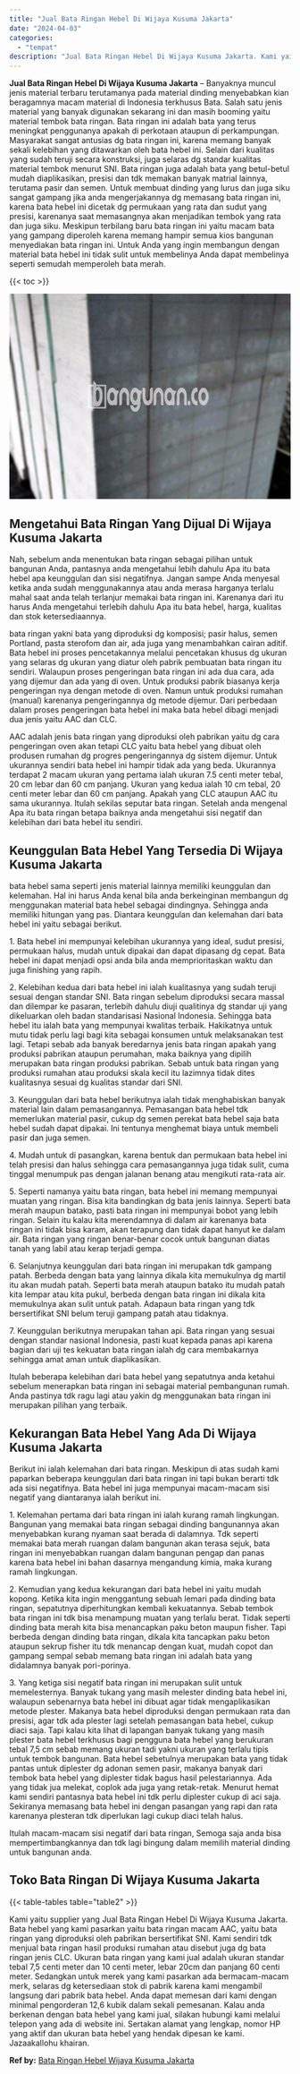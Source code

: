 ```yaml
---
title: "Jual Bata Ringan Hebel Di Wijaya Kusuma Jakarta"
date: "2024-04-03"
categories: 
  - "tempat"
description: "Jual Bata Ringan Hebel Di Wijaya Kusuma Jakarta. Kami yaitu supplier yang Jual Bata Ringan Hebel Di Wijaya Kusuma Jakarta. Bata hebel yang kami pasarkan yait..."
---
```


**Jual Bata Ringan Hebel Di Wijaya Kusuma Jakarta** – Banyaknya muncul jenis material terbaru terutamanya pada material dinding menyebabkan kian beragamnya macam material di Indonesia terkhusus Bata. Salah satu jenis material yang banyak digunakan sekarang ini dan masih booming yaitu material tembok bata ringan. Bata ringan ini adalah bata yang terus meningkat penggunanya apakah di perkotaan ataupun di perkampungan. Masyarakat sangat antusias dg bata ringan ini, karena memang banyak sekali kelebihan yang ditawarkan oleh bata hebel ini. Selain dari kualitas yang sudah teruji secara konstruksi, juga selaras dg standar kualitas material tembok menurut SNI. Bata ringan juga adalah bata yang betul-betul mudah diaplikasikan, presisi dan tdk memakan banyak matrial lainnya, terutama pasir dan semen. Untuk membuat dinding yang lurus dan juga siku sangat gampang jika anda mengerjakannya dg memasang bata ringan ini, karena bata hebel ini dicetak dg permukaan yang rata dan sudut yang presisi, karenanya saat memasangnya akan menjadikan tembok yang rata dan juga siku. Meskipun terbilang baru bata ringan ini yaitu macam bata yang gampang diperoleh karena memang hampir semua kios bangunan menyediakan bata ringan ini. Untuk Anda yang ingin membangun dengan material bata hebel ini tidak sulit untuk membelinya Anda dapat membelinya seperti semudah memperoleh bata merah.

{{< toc >}}

![Jual Bata Ringan Hebel Di Wijaya Kusuma Jakarta](/images/jual-hebel-murah-14.png)

## Mengetahui Bata Ringan Yang Dijual Di Wijaya Kusuma Jakarta

Nah, sebelum anda menentukan bata ringan sebagai pilihan untuk bangunan Anda, pantasnya anda mengetahui lebih dahulu Apa itu bata hebel apa keunggulan dan sisi negatifnya. Jangan sampe Anda menyesal ketika anda sudah menggunakannya atau anda merasa harganya terlalu mahal saat anda telah terlanjur memakai bata ringan ini. Karenanya dari itu harus Anda mengetahui terlebih dahulu Apa itu bata hebel, harga, kualitas dan stok ketersediaannya.

bata ringan yakni bata yang diproduksi dg komposisi; pasir halus, semen Portland, pasta sterofom dan air, ada juga yang menambahkan cairan aditif. Bata hebel ini proses pencetakannya melalui pencetakan khusus dg ukuran yang selaras dg ukuran yang diatur oleh pabrik pembuatan bata ringan itu sendiri. Walaupun proses pengeringan bata ringan ini ada dua cara, ada yang dijemur dan ada yang di oven. Untuk produksi pabrik biasanya kerja pengeringan nya dengan metode di oven. Namun untuk produksi rumahan (manual) karenanya pengeringannya dg metode dijemur. Dari perbedaan dalam proses pengeringan bata hebel ini maka bata hebel dibagi menjadi dua jenis yaitu AAC dan CLC.

AAC adalah jenis bata ringan yang diproduksi oleh pabrikan yaitu dg cara pengeringan oven akan tetapi CLC yaitu bata hebel yang dibuat oleh produsen rumahan dg progres pengeringannya dg sistem dijemur. Untuk ukurannya sendiri bata hebel ini hampir tidak ada yang beda. Ukurannya terdapat 2 macam ukuran yang pertama ialah ukuran 7.5 centi meter tebal, 20 cm lebar dan 60 cm panjang. Ukuran yang kedua ialah 10 cm tebal, 20 centi meter lebar dan 60 cm panjang. Apakah yang CLC ataupun AAC itu sama ukurannya. Itulah sekilas seputar bata ringan. Setelah anda mengenal Apa itu bata ringan betapa baiknya anda mengetahui sisi negatif dan kelebihan dari bata hebel itu sendiri.

## Keunggulan Bata Hebel Yang Tersedia Di Wijaya Kusuma Jakarta

bata hebel sama seperti jenis material lainnya memiliki keunggulan dan kelemahan. Hal ini harus Anda kenal bila anda berkeinginan membangun dg menggunakan material bata hebel sebagai dindingnya. Sehingga anda memiliki hitungan yang pas. Diantara keunggulan dan kelemahan dari bata hebel ini yaitu sebagai berikut.

1\. Bata hebel ini mempunyai kelebihan ukurannya yang ideal, sudut presisi, permukaan halus, mudah untuk dipakai dan dapat dipasang dg cepat. Bata hebel ini dapat menjadi opsi anda bila anda memprioritaskan waktu dan juga finishing yang rapih.

2\. Kelebihan kedua dari bata hebel ini ialah kualitasnya yang sudah teruji sesuai dengan standar SNI. Bata ringan sebelum diproduksi secara massal dan dilempar ke pasaran, terlebih dahulu diuji qualitinya dg standar uji yang dikeluarkan oleh badan standarisasi Nasional Indonesia. Sehingga bata hebel itu ialah bata yang mempunyai kwalitas terbaik. Hakikatnya untuk mutu tidak perlu lagi bagi kita sebagai konsumen untuk melaksanakan test lagi. Tetapi sebab ada banyak beredarnya jenis bata ringan apakah yang produksi pabrikan ataupun perumahan, maka baiknya yang dipilih merupakan bata ringan produksi pabrikan. Sebab untuk bata ringan yang produksi rumahan atau produksi skala kecil itu lazimnya tidak dites kualitasnya sesuai dg kualitas standar dari SNI.

3\. Keunggulan dari bata hebel berikutnya ialah tidak menghabiskan banyak material lain dalam pemasangannya. Pemasangan bata hebel tdk memerlukan material pasir, cukup dg semen perekat bata hebel saja bata hebel sudah dapat dipakai. Ini tentunya menghemat biaya untuk membeli pasir dan juga semen.

4\. Mudah untuk di pasangkan, karena bentuk dan permukaan bata hebel ini telah presisi dan halus sehingga cara pemasangannya juga tidak sulit, cuma tinggal menumpuk pas dengan jalanan benang atau mengikuti rata-rata air.

5\. Seperti namanya yaitu bata ringan, bata hebel ini memang mempunyai muatan yang ringan. Bisa kita bandingkan dg bata jenis lainnya. Seperti bata merah maupun batako, pasti bata ringan ini mempunyai bobot yang lebih ringan. Selain itu kalau kita merendamnya di dalam air karenanya bata ringan ini tidak bisa karam, akan terapung dan tidak dapat hanyut ke dalam air. Bata ringan yang ringan benar-benar cocok untuk bangunan diatas tanah yang labil atau kerap terjadi gempa.

6\. Selanjutnya keunggulan dari bata ringan ini merupakan tdk gampang patah. Berbeda dengan bata yang lainnya dikala kita memukulnya dg martil itu akan mudah patah. Seperti bata merah ataupun batako itu mudah patah kita lempar atau kita pukul, berbeda dengan bata ringan ini dikala kita memukulnya akan sulit untuk patah. Adapaun bata ringan yang tdk bersertifikat SNI belum teruji gampang patah atau tidaknya.

7\. Keunggulan berikutnya merupakan tahan api. Bata ringan yang sesuai dengan standar nasional Indonesia, pasti kuat kepada panas api karena bagian dari uji tes kekuatan bata ringan ialah dg cara membakarnya sehingga amat aman untuk diaplikasikan.

Itulah beberapa kelebihan dari bata hebel yang sepatutnya anda ketahui sebelum menerapkan bata ringan ini sebagai material pembangunan rumah. Anda pastinya tdk ragu lagi atau yakin dg menggunakan bata ringan ini merupakan pilihan yang terbaik.

## Kekurangan Bata Hebel Yang Ada Di Wijaya Kusuma Jakarta

Berikut ini ialah kelemahan dari bata ringan. Meskipun di atas sudah kami paparkan beberapa keunggulan dari bata ringan ini tapi bukan berarti tdk ada sisi negatifnya. Bata hebel ini juga mempunyai macam-macam sisi negatif yang diantaranya ialah berikut ini.

1\. Kelemahan pertama dari bata ringan ini ialah kurang ramah lingkungan. Bangunan yang memakai bata ringan sebagai dinding bangunannya akan menyebabkan kurang nyaman saat berada di dalamnya. Tdk seperti memakai bata merah ruangan dalam bangunan akan terasa sejuk, bata ringan ini menyebabkan ruangan dalam bangunan pengap dan panas karena bata hebel ini bahan dasarnya mengandung kimia, maka kurang ramah lingkungan.

2\. Kemudian yang kedua kekurangan dari bata hebel ini yaitu mudah kopong. Ketika kita ingin menggantung sebuah lemari pada dinding bata ringan, sepatutnya diperhitungkan kembali kekuatannya. Sebab tembok bata ringan ini tdk bisa menampung muatan yang terlalu berat. Tidak seperti dinding bata merah kita bisa menancapkan paku beton maupun fisher. Tapi berbeda dengan dinding bata ringan, dikala kita tancapkan paku beton ataupun sekrup fisher itu tdk menancap dengan kuat, mudah copot dan gampang sempal sebab memang bata ringan ini adalah bata yang didalamnya banyak pori-porinya.

3\. Yang ketiga sisi negatif bata ringan ini merupakan sulit untuk memelesternya. Banyak tukang yang masih melester dinding bata hebel ini, walaupun sebenarnya bata hebel ini dibuat agar tidak mengaplikasikan metode plester. Makanya bata hebel diproduksi dengan permukaan rata dan presisi, agar tdk ada plester lagi setelah pemasangan bata hebel, cukup diaci saja. Tapi kalau kita lihat di lapangan banyak tukang yang masih plester bata hebel terkhusus bagi pengguna bata hebel yang berukuran tebal 7,5 cm sebab memang ukuran tadi yakni ukuran yang terlalu tipis untuk tembok bangunan. Bata hebel sebetulnya merupakan bata yang tidak pantas untuk diplester dg adonan semen pasir, makanya banyak dari tembok bata hebel yang diplester tidak bagus hasil pelestariannya. Ada yang tidak jua melekat, coplok ada juga yang retak-retak. Menurut hemat kami sendiri pantasnya bata hebel ini tdk perlu diplester cukup di aci saja. Sekiranya memasang bata hebel ini dengan pasangan yang rapi dan rata karenanya plesteran tdk diperlukan lagi cukup diaci telah halus.

Itulah macam-macam sisi negatif dari bata ringan, Semoga saja anda bisa mempertimbangkannya dan tdk lagi bingung dalam memilih material dinding untuk bangunan anda.

## Toko Bata Ringan Di Wijaya Kusuma Jakarta

{{< table-tables table="table2" >}}

Kami yaitu supplier yang Jual Bata Ringan Hebel Di Wijaya Kusuma Jakarta. Bata hebel yang kami pasarkan yaitu bata ringan macam AAC, yaitu bata ringan yang diproduksi oleh pabrikan bersertifikat SNI. Kami sendiri tdk menjual bata ringan hasil produksi rumahan atau disebut juga dg bata ringan jenis CLC. Ukuran bata ringan yang kami jual adalah ukuran standar tebal 7,5 centi meter dan 10 centi meter, lebar 20cm dan panjang 60 centi meter. Sedangkan untuk merek yang kami pasarkan ada bermacam-macam merk, selaras dg ketersediaan stok di pabrik karena kami mengambil langsung dari pabrik bata hebel. Anda dapat memesan dari kami dengan minimal pengorderan 12,6 kubik dalam sekali pemesanan. Kalau anda berkenan dengan bata hebel yang kami jual, silakan hubungi kami melalui telepon yang ada di website ini. Sertakan alamat yang lengkap, nomor HP yang aktif dan ukuran bata hebel yang hendak dipesan ke kami. Jazaakallohu khairan.

**Ref by:** [Bata Ringan Hebel Wijaya Kusuma Jakarta](https://id.wikipedia.org/wiki/Bata)
